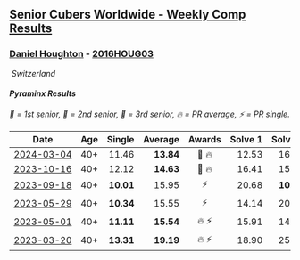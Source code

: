 <style>table {white-space: nowrap;}</style>
<link rel="stylesheet" type="text/css" href="/scw-comp/css/flags.css" />

## [Senior Cubers Worldwide - Weekly Comp Results](/scw-comp/results/)
### [Daniel Houghton](README.md) - [2016HOUG03](https://www.worldcubeassociation.org/persons/2016HOUG03?event=pyram)

<i class="flag flag-CH" />&nbsp;Switzerland

#### Pyraminx Results

<span style="white-space: nowrap;">🥇 = 1st senior</span>, <span style="white-space: nowrap;">🥈 = 2nd senior</span>, <span style="white-space: nowrap;">🥉 = 3rd senior</span>, <span style="white-space: nowrap;">🔥 = PR average</span>, <span style="white-space: nowrap;">⚡ = PR single</span>.

| Date | Age | Single | Average | Awards | Solve 1 | Solve 2 | Solve 3 | Solve 4 | Solve 5 | Video |
| :--: | :--: | --: | --: | :--: | --: | --: | --: | --: | --: | :-- |
| [2024-03-04](../../results/2024-03-04/pyram.md) | 40+ | 11.46 | **13.84** | 🥉 🔥 | 12.53 | 16.46 | 12.54 | 17.89 | 11.46 | [Desktop](https://www.facebook.com/events/424128753424901/permalink/430588669445576) / [Mobile](https://m.facebook.com/events/424128753424901?view=permalink&id=430588669445576) |
| [2023-10-16](../../results/2023-10-16/pyram.md) | 40+ | 12.12 | **14.63** | 🥈 🔥 | 16.41 | 15.33 | 13.90 | 14.66 | 12.12 | [Desktop](https://www.facebook.com/events/1393317244902153/permalink/1399784730922071) / [Mobile](https://m.facebook.com/events/1393317244902153?view=permalink&id=1399784730922071) |
| [2023-09-18](../../results/2023-09-18/pyram.md) | 40+ | **10.01** | 15.95 | ⚡ | 20.68 | **10.01** | 14.84 | 17.85 | 15.16 | [Desktop](https://www.facebook.com/events/2641073766048109/permalink/2659177644237721) / [Mobile](https://m.facebook.com/events/2641073766048109?view=permalink&id=2659177644237721) |
| [2023-05-29](../../results/2023-05-29/pyram.md) | 40+ | **10.34** | 15.55 | ⚡ | 14.14 | 20.81 | **10.34** | 14.98 | 17.53 | [Desktop](https://www.facebook.com/events/3552780501633678/permalink/3559185937659801) / [Mobile](https://m.facebook.com/events/3552780501633678?view=permalink&id=3559185937659801) |
| [2023-05-01](../../results/2023-05-01/pyram.md) | 40+ | **11.11** | **15.54** | 🔥 ⚡ | 15.91 | 14.89 | 18.34 | **11.11** | 15.81 | [Desktop](https://www.facebook.com/events/1407988503335303/permalink/1414419589358861) / [Mobile](https://m.facebook.com/events/1407988503335303?view=permalink&id=1414419589358861) |
| [2023-03-20](../../results/2023-03-20/pyram.md) | 40+ | **13.31** | **19.19** | 🔥 ⚡ | 18.90 | 25.95 | 22.24 | **13.31** | 16.42 | [Desktop](https://www.facebook.com/events/171663595723883/permalink/176301028593473) / [Mobile](https://m.facebook.com/events/171663595723883?view=permalink&id=176301028593473) |


<!-- Global site tag (gtag.js) - Google Analytics -->
<script async src="https://www.googletagmanager.com/gtag/js?id=UA-86348435-3"></script>
<script>window.dataLayer = window.dataLayer || []; function gtag() {dataLayer.push(arguments);} gtag('js', new Date()); gtag('config', 'UA-86348435-3');</script>
